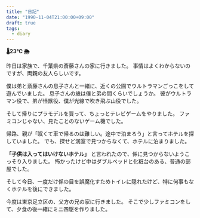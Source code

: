 ```yaml
---
title: "日記"
date: "1990-11-04T21:00:00+09:00"
draft: true
tags:
  - diary
---
```


__🌡23℃ 🌦__

昨日は家族で、千葉県の斎藤さんの家に行きました。
事情はよくわからないのですが、両親の友人らしいです。

僕は弟と斎藤さんの息子さんと一緒に、近くの公園でウルトラマンごっこをして遊んでいました。
息子さんの歳は僕と弟の間くらいでしょうか。
彼がウルトラマン役で、弟が怪獣役、僕が光線で吹き飛ぶ山役でした。

そして帰りにプラモデルを買って、ちょっとテレビゲームをやりました。
ファミコンじゃない、見たことのないゲーム機でした。

帰路、親が「眠くて車で帰るのは難しい。途中で泊まろう」と言ってホテルを探していました。
でも、探せど満室で見つからなくて、ホテルに泊まりました。

__「子供は入ってはいけないホテル」__ と言われたので、係に見つからないようこっそり入りました。
怖かったけど中はダブルベッドと化粧台のある、普通の部屋でした。

そして今日、一度だけ係の目を誤魔化すためトイレに隠れたけど、特に何事もなくホテルを後にできました。

今度は東京足立区の、父方の兄の家に行きました。
そこで少しファミコンをして、夕食の後一緒にミニ四駆を作りました。
